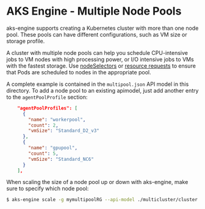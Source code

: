 # AKS Engine - Multiple Node Pools

aks-engine supports creating a Kubernetes cluster with more than one node pool. These pools can have different configurations, such as VM size or storage profile.

A cluster with multiple node pools can help you schedule CPU-intensive jobs to VM nodes with high processing power, or I/O intensive jobs to VMs with the fastest storage. Use [nodeSelectors][] or [resource requests][] to ensure that Pods are scheduled to nodes in the appropriate pool.

A complete example is contained in the `multipool.json` API model in this directory. To add a node pool to an existing apimodel, just add another entry to the `agentPoolProfile` section:

```json
    "agentPoolProfiles": [
      {
        "name": "workerpool",
        "count": 2,
        "vmSize": "Standard_D2_v3"
      },
      {
        "name": "gpupool",
        "count": 5,
        "vmSize": "Standard_NC6"
      }
    ],
```

When scaling the size of a node pool up or down with aks-engine, make sure to specify which node pool:

```sh
$ aks-engine scale -g mymultipoolRG --api-model ./multicluster/cluster.json --new-node-count 10 --node-pool gpupool
```

[nodeSelectors]: https://kubernetes.io/docs/concepts/configuration/assign-pod-node/
[resource requests]: https://kubernetes.io/docs/concepts/configuration/manage-compute-resources-container/
